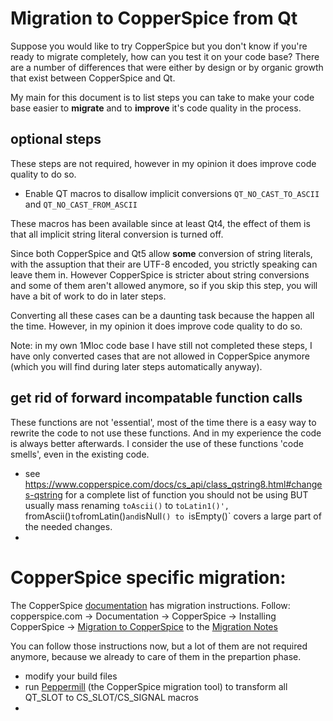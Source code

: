 # Migration to CopperSpice from Qt

Suppose you would like to try CopperSpice but you don't know if you're ready to migrate completely, how can you test it on your code base?
There are a number of differences that were either by design or by organic growth that exist between CopperSpice and Qt.

My main for this document is to list steps you can take to make your code base easier to **migrate** and to **improve** it's code quality in the process.

## optional steps

These steps are not required, however in my opinion it does improve code quality to do so.

- Enable QT macros to disallow implicit conversions `QT_NO_CAST_TO_ASCII` and `QT_NO_CAST_FROM_ASCII`

These macros has been available since at least Qt4, the effect of them is that all implicit string literal conversion is turned off.

Since both CopperSpice and Qt5 allow **some** conversion of string literals, with the assuption that their are UTF-8 encoded, you strictly speaking can leave them in.
However CopperSpice is stricter about string conversions and some of them aren't allowed anymore, so if you skip this step, you will have a bit of work to do in later steps.

Converting all these cases can be a daunting task because the happen all the time. However, in my opinion it does improve code quality to do so.

Note: in my own 1Mloc code base I have still not completed these steps, I have only converted cases that are not allowed in CopperSpice anymore (which you will find during later steps automatically anyway).

## get rid of forward incompatable function calls

These functions are not 'essential', most of the time there is a easy way to rewrite the code to not use these functions.
And in my experience the code is always better afterwards. I consider the use of these functions 'code smells', even in the existing code.

- see https://www.copperspice.com/docs/cs_api/class_qstring8.html#changes-qstring for a complete list of function you should not be using BUT usually mass renaming `toAscii()` to `toLatin1()', `fromAscii()` to `fromLatin()` and `isNull`() to `isEmpty()` covers a large part of the needed changes.
- 




# CopperSpice specific migration:

The CopperSpice [documentation](https://www.copperspice.com/documentation.html) has migration instructions.
Follow: copperspice.com -> Documentation -> CopperSpice -> Installing CopperSpice -> [Migration to CopperSpice](https://www.copperspice.com/docs/cs_overview/migration.html) to the [Migration Notes](https://www.copperspice.com/docs/cs_overview/cs-migration.html)

You can follow those instructions now, but a lot of them are not required anymore, because we already to care of them in the prepartion phase.

- modify your build files 
- run [Peppermill](https://www.copperspice.com/documentation-peppermill.html) (the CopperSpice migration tool) to transform all QT_SLOT to CS_SLOT/CS_SIGNAL macros
- 
